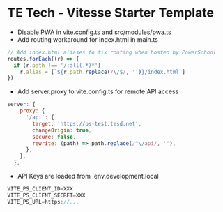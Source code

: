 # TE Tech - Vitesse Starter Template

* Disable PWA in vite.config.ts and src/modules/pwa.ts
* Add routing workaround for index.html in main.ts

```javascript
// Add index.html aliases to fix routing when hosted by PowerSchool
routes.forEach((r) => {
  if (r.path !== '/:all(.*)*')
    r.alias = [`${r.path.replace(/\/$/, '')}/index.html`]
})
```

* Add server.proxy to vite.config.ts for remote API access

```javascript
server: {
    proxy: {
      '/api': {
        target: 'https://ps-test.tesd.net',
        changeOrigin: true,
        secure: false,
        rewrite: (path) => path.replace(/^\/api/, ''),
      },
    },
  },
```

* API Keys are loaded from .env.development.local

```javascript
VITE_PS_CLIENT_ID=XXX
VITE_PS_CLIENT_SECRET=XXX
VITE_PS_URL=https://...
```